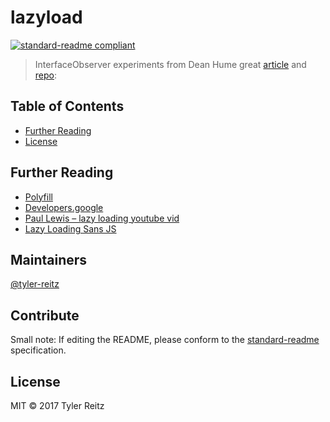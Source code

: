 # lazyload

[![standard-readme compliant](https://img.shields.io/badge/standard--readme-OK-green.svg?style=flat-square)](https://github.com/RichardLitt/standard-readme) 

> InterfaceObserver experiments from Dean Hume great [article](https://deanhume.com/Home/BlogPost/lazy-loading-images-using-intersection-observer/10163) and [repo](https://github.com/deanhume/lazy-observer-load): 


## Table of Contents

- [Further Reading](#contribute)
- [License](#license)

## Further Reading

- [Polyfill](https://github.com/WICG/IntersectionObserver/tree/gh-pages/polyfill)
- [Developers.google](https://developers.google.com/web/updates/2016/04/intersectionobserver)
- [Paul Lewis – lazy loading youtube vid](https://www.youtube.com/watch?v=ncYQkOrKTaI&list=PLNYkxOF6rcIBykcJ7bvTpqU7vt-oey72J&index=7)
- [Lazy Loading Sans JS](https://www.robinosborne.co.uk/2016/05/16/lazy-loading-images-dont-rely-on-javascript/#a-no-JavaScript)

## Maintainers

[@tyler-reitz](https://github.com/tyler-reitz)

## Contribute



Small note: If editing the README, please conform to the [standard-readme](https://github.com/RichardLitt/standard-readme) specification.

## License

MIT © 2017 Tyler Reitz
